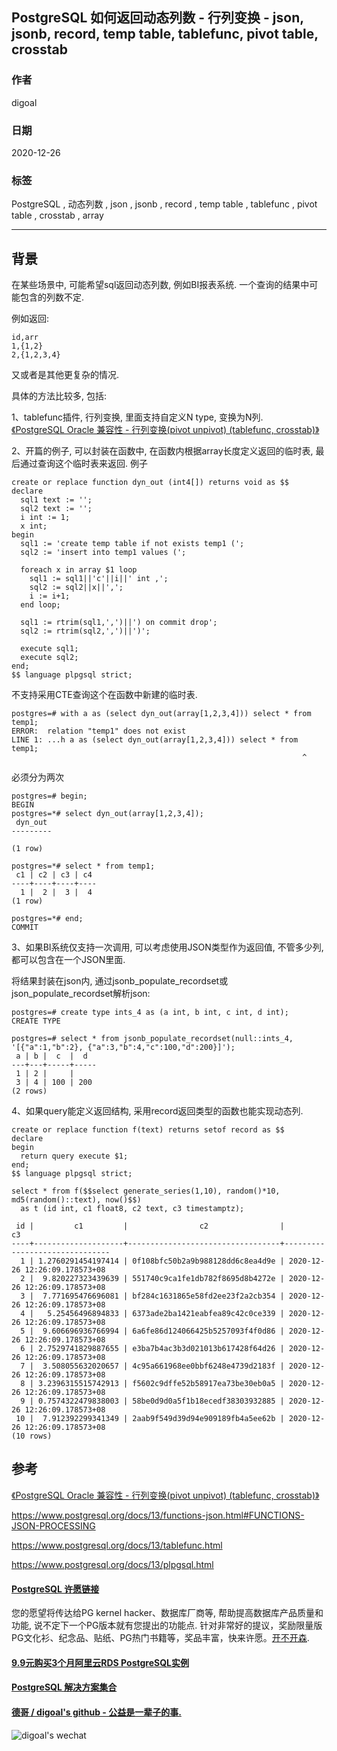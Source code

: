 ## PostgreSQL 如何返回动态列数 - 行列变换 - json, jsonb, record, temp table, tablefunc, pivot table, crosstab   
  
### 作者  
digoal  
  
### 日期  
2020-12-26  
  
### 标签  
PostgreSQL , 动态列数 , json , jsonb , record , temp table , tablefunc , pivot table , crosstab , array   
  
----  
  
## 背景  
在某些场景中, 可能希望sql返回动态列数, 例如BI报表系统. 一个查询的结果中可能包含的列数不定.   
  
例如返回:  
  
```  
id,arr  
1,{1,2}  
2,{1,2,3,4}  
```  
  
又或者是其他更复杂的情况.   
  
具体的方法比较多, 包括:  
  
1、tablefunc插件, 行列变换, 里面支持自定义N type, 变换为N列.   
[《PostgreSQL Oracle 兼容性 - 行列变换(pivot unpivot) (tablefunc, crosstab)》](../201807/20180714_02.md)    
  
2、开篇的例子, 可以封装在函数中, 在函数内根据array长度定义返回的临时表, 最后通过查询这个临时表来返回. 例子    
  
```  
create or replace function dyn_out (int4[]) returns void as $$  
declare  
  sql1 text := '';  
  sql2 text := '';  
  i int := 1;  
  x int;  
begin  
  sql1 := 'create temp table if not exists temp1 (';  
  sql2 := 'insert into temp1 values (';  
  
  foreach x in array $1 loop  
    sql1 := sql1||'c'||i||' int ,';  
    sql2 := sql2||x||',';  
    i := i+1;  
  end loop;  
  
  sql1 := rtrim(sql1,',')||') on commit drop';  
  sql2 := rtrim(sql2,',')||')';  
  
  execute sql1;  
  execute sql2;  
end;  
$$ language plpgsql strict;  
```  
  
不支持采用CTE查询这个在函数中新建的临时表.    
  
```  
postgres=# with a as (select dyn_out(array[1,2,3,4])) select * from temp1;  
ERROR:  relation "temp1" does not exist  
LINE 1: ...h a as (select dyn_out(array[1,2,3,4])) select * from temp1;  
                                                                 ^  
```  
  
必须分为两次  
  
```  
postgres=# begin;  
BEGIN  
postgres=*# select dyn_out(array[1,2,3,4]);  
 dyn_out   
---------  
   
(1 row)  
  
postgres=*# select * from temp1;  
 c1 | c2 | c3 | c4   
----+----+----+----  
  1 |  2 |  3 |  4  
(1 row)  
  
postgres=*# end;  
COMMIT  
```  
  
3、如果BI系统仅支持一次调用, 可以考虑使用JSON类型作为返回值, 不管多少列, 都可以包含在一个JSON里面.   
  
将结果封装在json内, 通过jsonb_populate_recordset或json_populate_recordset解析json:    
  
```  
postgres=# create type ints_4 as (a int, b int, c int, d int);   
CREATE TYPE  
  
postgres=# select * from jsonb_populate_recordset(null::ints_4, '[{"a":1,"b":2}, {"a":3,"b":4,"c":100,"d":200}]');  
 a | b |  c  |  d    
---+---+-----+-----  
 1 | 2 |     |      
 3 | 4 | 100 | 200  
(2 rows)  
```  
  
4、如果query能定义返回结构, 采用record返回类型的函数也能实现动态列.  
  
```  
create or replace function f(text) returns setof record as $$  
declare  
begin  
  return query execute $1;  
end;  
$$ language plpgsql strict;  
```  
  
```  
select * from f($$select generate_series(1,10), random()*10, md5(random()::text), now()$$)  
  as t (id int, c1 float8, c2 text, c3 timestamptz);  
  
 id |         c1         |                c2                |              c3                 
----+--------------------+----------------------------------+-------------------------------  
  1 | 1.2760291454197414 | 0f108bfc50b2a9b988128dd6c8ea4d9e | 2020-12-26 12:26:09.178573+08  
  2 |  9.820227323439639 | 551740c9ca1fe1db782f8695d8b4272e | 2020-12-26 12:26:09.178573+08  
  3 |  7.771695476696081 | bf284c1631865e58fd2ee23f2a2cb354 | 2020-12-26 12:26:09.178573+08  
  4 |   5.25456496894833 | 6373ade2ba1421eabfea89c42c0ce339 | 2020-12-26 12:26:09.178573+08  
  5 |  9.606696936766994 | 6a6fe86d124066425b5257093f4f0d86 | 2020-12-26 12:26:09.178573+08  
  6 | 2.7529741829887655 | e3ba7b4ac3b3d021013b617428f64d26 | 2020-12-26 12:26:09.178573+08  
  7 |  3.508055632020657 | 4c95a661968ee0bbf6248e4739d2183f | 2020-12-26 12:26:09.178573+08  
  8 | 3.2396315515742913 | f5602c9dffe52b58917ea73be30eb0a5 | 2020-12-26 12:26:09.178573+08  
  9 | 0.7574322479838003 | 58be0d9d0a5f1b18ecedf38303932885 | 2020-12-26 12:26:09.178573+08  
 10 |  7.912392299341349 | 2aab9f549d39d94e909189fb4a5ee62b | 2020-12-26 12:26:09.178573+08  
(10 rows)  
```  

  
## 参考  
[《PostgreSQL Oracle 兼容性 - 行列变换(pivot unpivot) (tablefunc, crosstab)》](../201807/20180714_02.md)    
  
https://www.postgresql.org/docs/13/functions-json.html#FUNCTIONS-JSON-PROCESSING  
  
https://www.postgresql.org/docs/13/tablefunc.html  
  
https://www.postgresql.org/docs/13/plpgsql.html  
  
  
  
#### [PostgreSQL 许愿链接](https://github.com/digoal/blog/issues/76 "269ac3d1c492e938c0191101c7238216")
您的愿望将传达给PG kernel hacker、数据库厂商等, 帮助提高数据库产品质量和功能, 说不定下一个PG版本就有您提出的功能点. 针对非常好的提议，奖励限量版PG文化衫、纪念品、贴纸、PG热门书籍等，奖品丰富，快来许愿。[开不开森](https://github.com/digoal/blog/issues/76 "269ac3d1c492e938c0191101c7238216").  
  
  
#### [9.9元购买3个月阿里云RDS PostgreSQL实例](https://www.aliyun.com/database/postgresqlactivity "57258f76c37864c6e6d23383d05714ea")
  
  
#### [PostgreSQL 解决方案集合](https://yq.aliyun.com/topic/118 "40cff096e9ed7122c512b35d8561d9c8")
  
  
#### [德哥 / digoal's github - 公益是一辈子的事.](https://github.com/digoal/blog/blob/master/README.md "22709685feb7cab07d30f30387f0a9ae")
  
  
![digoal's wechat](../pic/digoal_weixin.jpg "f7ad92eeba24523fd47a6e1a0e691b59")
  
